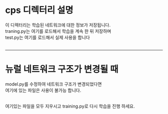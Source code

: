 # cps 디렉터리 설명

이 디렉터리는 학습된 네트워크에 대한 정보가 저장됩니다.<br>
traning.py는 여기를 로드해서 학습을 계속 한 뒤 저장하며<br>
test.py는 여기를 로드해서 실제 사용을 합니다<br><br>

---

# 뉴럴 네트워크 구조가 변경될 때

model.py를 수정하여 네트워크 구조가 변경되었다면<br>
여기에 있는 파일은 사용이 불가능 합니다.<br><br>

여기있는 파일을 모두 지우시고 training.py로 다시 학습을 진행 하세요.
